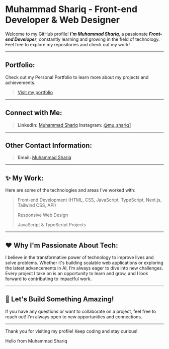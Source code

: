# Muhammad Shariq - Front-end Developer & Web Designer

Welcome to my GitHub profile! ***I'm Muhammad Shariq***, a passionate ***Front-end Developer***, constantly learning and growing in the field of technology. Feel free to explore my repositories and check out my work!

---

## **Portfolio:**
Check out my Personal Portfolio to learn more about my projects and achievements.

> [Visit my portfolio](https://my-personal-portfolio-eight-delta.vercel.app/)

---

## **Connect with Me:**

> **LinkedIn:** [Muhammad Shariq](https://www.linkedin.com/in/muhammad---shariq)
> **Instagram:** [@mu_shariq1](https://www.instagram.com/mu_shariq1/)

---

## **Other Contact Information:**

> **Email:** [Muhammad Shariq](mailto:shariqfazal123@gmail.com)

---

## ✨ **My Work:**
Here are some of the technologies and areas I've worked with:

> Front-end Development (HTML, CSS, JavaScript, TypeScript, Next.js, Tailwind CSS, API)
> 
> Responsive Web Design
> 
> JavaScript & TypeScript Projects

---

## ❤️ **Why I'm Passionate About Tech:**

I believe in the transformative power of technology to improve lives and solve problems. Whether it's building scalable web applications or exploring the latest advancements in AI, I’m always eager to dive into new challenges. Every project I take on is an opportunity to learn and grow, and I look forward to contributing to impactful work.

---

## 🌟 **Let's Build Something Amazing!**
If you have any questions or want to collaborate on a project, feel free to reach out! I'm always open to new opportunities and connections.

---

Thank you for visiting my profile! Keep coding and stay curious!

  <html>
    <p>Hello from Muhammad Shariq</p>

